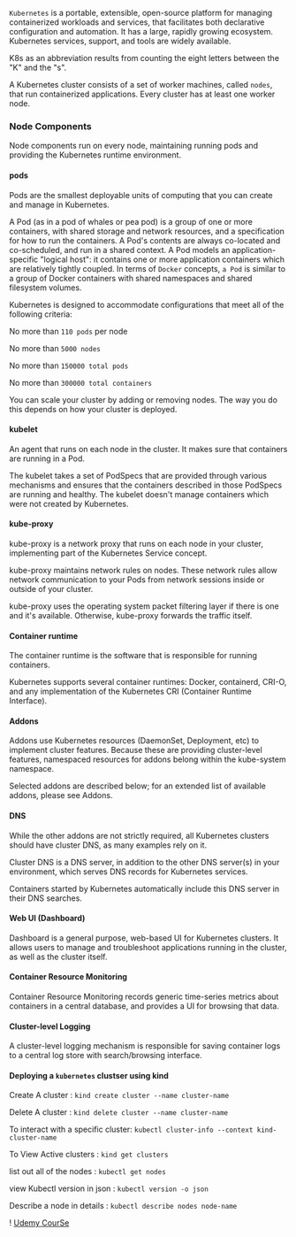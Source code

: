 `Kubernetes` is a portable, extensible, open-source platform for managing containerized workloads and services, that facilitates both declarative configuration and automation. It has a large, rapidly growing ecosystem. Kubernetes services, support, and tools are widely available.


K8s as an abbreviation results from counting the eight letters between the "K" and the "s".


A Kubernetes cluster consists of a set of worker machines, called `nodes`, that run containerized applications. Every cluster has at least one worker node.

### Node Components
Node components run on every node, maintaining running pods and providing the Kubernetes runtime environment.

#### pods
Pods are the smallest deployable units of computing that you can create and manage in Kubernetes.

A Pod (as in a pod of whales or pea pod) is a group of one or more containers, with shared storage and network resources, and a specification for how to run the containers. A Pod's contents are always co-located and co-scheduled, and run in a shared context. A Pod models an application-specific "logical host": it contains one or more application containers which are relatively tightly coupled. 
In terms of `Docker` concepts, `a Pod` is similar to a group of Docker containers with shared namespaces and shared filesystem volumes.

Kubernetes is designed to accommodate configurations that meet all of the following criteria:

No more than `110 pods` per node

No more than `5000 nodes`

No more than `150000 total pods`

No more than `300000 total containers`

You can scale your cluster by adding or removing nodes. The way you do this depends on how your cluster is deployed.



#### kubelet
An agent that runs on each node in the cluster. It makes sure that containers are running in a Pod.

The kubelet takes a set of PodSpecs that are provided through various mechanisms and ensures that the containers described in those PodSpecs are running and healthy. The kubelet doesn't manage containers which were not created by Kubernetes.

#### kube-proxy
kube-proxy is a network proxy that runs on each node in your cluster, implementing part of the Kubernetes Service concept.

kube-proxy maintains network rules on nodes. These network rules allow network communication to your Pods from network sessions inside or outside of your cluster.

kube-proxy uses the operating system packet filtering layer if there is one and it's available. Otherwise, kube-proxy forwards the traffic itself.

#### Container runtime
The container runtime is the software that is responsible for running containers.

Kubernetes supports several container runtimes: Docker, containerd, CRI-O, and any implementation of the Kubernetes CRI (Container Runtime Interface).

#### Addons
Addons use Kubernetes resources (DaemonSet, Deployment, etc) to implement cluster features. Because these are providing cluster-level features, namespaced resources for addons belong within the kube-system namespace.

Selected addons are described below; for an extended list of available addons, please see Addons.

#### DNS
While the other addons are not strictly required, all Kubernetes clusters should have cluster DNS, as many examples rely on it.

Cluster DNS is a DNS server, in addition to the other DNS server(s) in your environment, which serves DNS records for Kubernetes services.

Containers started by Kubernetes automatically include this DNS server in their DNS searches.

#### Web UI (Dashboard)
Dashboard is a general purpose, web-based UI for Kubernetes clusters. It allows users to manage and troubleshoot applications running in the cluster, as well as the cluster itself.

#### Container Resource Monitoring
Container Resource Monitoring records generic time-series metrics about containers in a central database, and provides a UI for browsing that data.

#### Cluster-level Logging
A cluster-level logging mechanism is responsible for saving container logs to a central log store with search/browsing interface.

 #### Deploying a `kubernetes` clustser using kind

Create A cluster : `kind create cluster --name cluster-name`

Delete A cluster : `kind delete cluster --name cluster-name`

To interact with a specific cluster:  `kubectl cluster-info --context kind-cluster-name`

To View Active clusters : `kind get clusters`

list out all of the nodes : `kubectl get nodes`

view Kubectl version in json :  `kubectl version -o json`

Describe a node in details : `kubectl describe nodes node-name`

! [Udemy CourSe](https://www.youtube.com/watch?v=2CAU4xWdKVM&list=PLMPZQTftRCS8Pp4wiiUruly5ODScvAwcQ&index=3)
